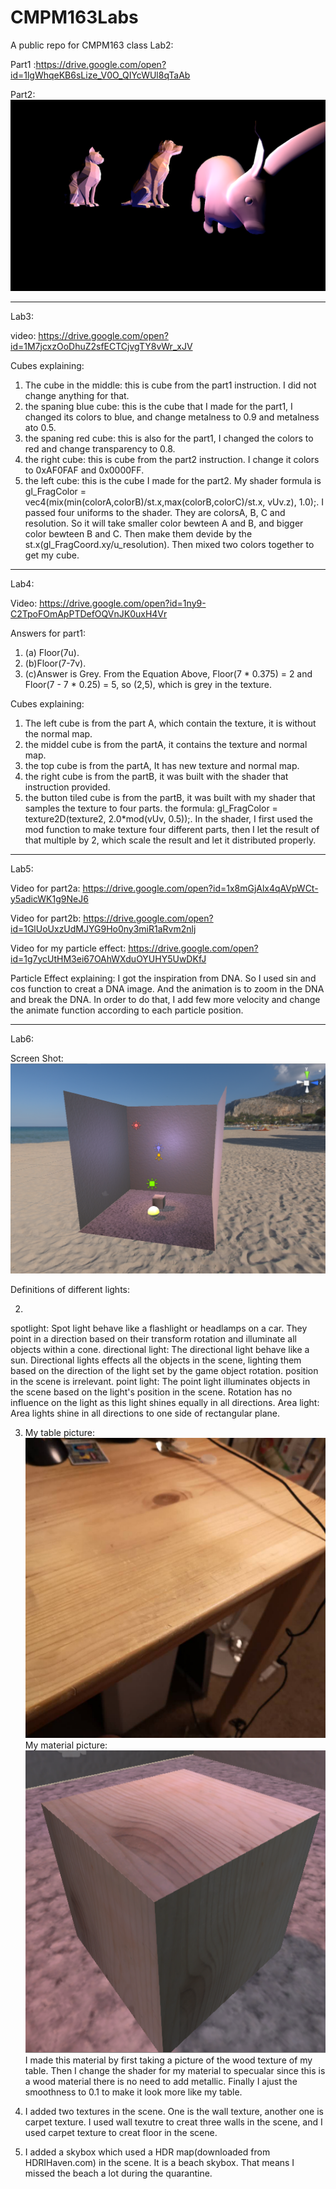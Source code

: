# CMPM163Labs
A public repo for CMPM163 class
Lab2:

Part1 :https://drive.google.com/open?id=1lgWhqeKB6sLize_V0O_QIYcWUl8qTaAb

Part2: ![](ImagesForReadMe/lab2pic.png)

---------------------------------------------------------------------------
Lab3:

video: https://drive.google.com/open?id=1M7jcxzOoDhuZ2sfECTCjvgTY8vWr_xJV

Cubes explaining:
1. The cube in the middle: this is cube from the part1 instruction. I did not change anything for that.
2. the spaning blue cube: this is the cube that I made for the part1, I changed its colors to blue, and change metalness to 0.9 and metalness ato 0.5.
3. the spaning red cube: this is also for the part1, I changed the colors to red and change transparency to 0.8.
4. the right cube: this is cube from the part2 instruction. I change it colors to 0xAF0FAF and 0x0000FF.
5. the left cube: this is the cube I made for the part2. My shader formula is gl_FragColor = vec4(mix(min(colorA,colorB)/st.x,max(colorB,colorC)/st.x, vUv.z), 1.0);. I passed four uniforms to the shader. They are colorsA, B, C and resolution. So it will take smaller color bewteen A and B, and bigger color bewteen B and C. Then make them devide by the st.x(gl_FragCoord.xy/u_resolution). Then mixed two colors together to get my cube.

---------------------------------------------------------------------------
Lab4: 

Video:   https://drive.google.com/open?id=1ny9-C2TpoFOmApPTDefOQVnJK0uxH4Vr

Answers for part1:
1. (a) Floor(7u).
2. (b)Floor(7-7v).
2. (c)Answer is Grey. From the Equation Above, Floor(7 * 0.375) = 2 and Floor(7 - 7 * 0.25) = 5, so (2,5), which is grey in the texture.

Cubes explaining:
1. The left cube is from the part A, which contain the texture, it is without the normal map.
2. the middel cube is from the partA, it contains the texture and normal map.
3. the top cube is from the partA, It has new texture and normal map.
4. the right cube is from the partB, it was built with the shader that instruction provided.
5. the button tiled cube is from the partB, it was built with my shader that samples the texture to four parts. the formula:   gl_FragColor = texture2D(texture2, 2.0*mod(vUv, 0.5));. In the shader, I first used the mod function to make texture four different parts, then I let the result of that multiple by 2, which scale the result and let it distributed properly.

---------------------------------------------------------------------------
Lab5: 

Video for part2a:   https://drive.google.com/open?id=1x8mGjAlx4qAVpWCt-y5adicWK1g9NeJ6

Video for part2b:   https://drive.google.com/open?id=1GlUoUxzUdMJYG9Ho0ny3miR1aRvm2nlj

Video for my particle effect: https://drive.google.com/open?id=1g7ycUtHM3ei67OAhWXduOYUHY5UwDKfJ


Particle Effect explaining: I got the inspiration from DNA. So I used sin and cos function to creat a DNA image. And the animation is to zoom in the DNA and break the DNA. In order to do that, I add few more velocity and change the animate function according to each particle position.

---------------------------------------------------------------------------
Lab6:

Screen Shot: ![](ImagesForReadMe/Lab6.png)

Definitions of different lights:

2. 
spotlight: Spot light behave like a flashlight or headlamps on a car. They point in a direction based on their transform rotation and illuminate all objects within a cone.
directional light: The directional light behave like a sun. Directional lights effects all the objects in the scene, lighting them based on the direction of the light set by the game object rotation. position in the scene is irrelevant.
point light: The point light illuminates objects in the scene based on the light's position in the scene. Rotation has no influence on the light as this light shines equally in all directions.
Area light: Area lights shine in all directions to one side of rectangular plane.

3. My table picture: ![](ImagesForReadMe/table.jpg)
My material picture: ![](ImagesForReadMe/Material.png)
I made this material by first taking a picture of the wood texture of my table. Then I change the shader for my material to specualar since this is a wood material there is no need to add metallic. Finally I ajust the smoothness to 0.1 to make it look more like my table.

4. I added two textures in the scene. One is the wall texture, another one is carpet texture. I used wall texutre to creat three walls in the scene, and I used carpet texture to creat floor in the scene.

5. I added a skybox which used a HDR map(downloaded from HDRIHaven.com) in the scene. It is a beach skybox. That means I missed the beach a lot during the quarantine.


